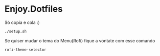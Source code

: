 # Enjoy.Dotfiles
Só copia e cola :)

```sh
./setup.sh
```
Se quiser mudar o tema do Menu(Rofi) fique a vontate com esse comando
```sh
rofi-theme-selector
```
